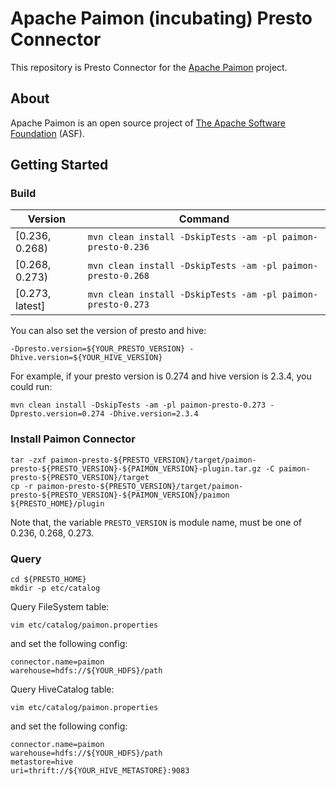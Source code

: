# Apache Paimon (incubating) Presto Connector

This repository is Presto Connector for the [Apache Paimon](https://paimon.apache.org/) project.

## About

Apache Paimon is an open source project of [The Apache Software Foundation](https://apache.org/) (ASF).

## Getting Started

### Build

| Version         | Command                                                     |
|-----------------|-------------------------------------------------------------|
| [0.236, 0.268)  | `mvn clean install -DskipTests -am -pl paimon-presto-0.236` |
| [0.268, 0.273)  | `mvn clean install -DskipTests -am -pl paimon-presto-0.268` |
| [0.273, latest] | `mvn clean install -DskipTests -am -pl paimon-presto-0.273` |

You can also set the version of presto and hive:

```
-Dpresto.version=${YOUR_PRESTO_VERSION} -Dhive.version=${YOUR_HIVE_VERSION}
```

For example, if your presto version is 0.274 and hive version is 2.3.4, you could run:

```
mvn clean install -DskipTests -am -pl paimon-presto-0.273 -Dpresto.version=0.274 -Dhive.version=2.3.4
```

### Install Paimon Connector

```
tar -zxf paimon-presto-${PRESTO_VERSION}/target/paimon-presto-${PRESTO_VERSION}-${PAIMON_VERSION}-plugin.tar.gz -C paimon-presto-${PRESTO_VERSION}/target
cp -r paimon-presto-${PRESTO_VERSION}/target/paimon-presto-${PRESTO_VERSION}-${PAIMON_VERSION}/paimon ${PRESTO_HOME}/plugin
```

Note that, the variable `PRESTO_VERSION` is module name, must be one of 0.236, 0.268, 0.273.

### Query

```
cd ${PRESTO_HOME}
mkdir -p etc/catalog
```

Query FileSystem table:

```
vim etc/catalog/paimon.properties
```

and set the following config:

```
connector.name=paimon
warehouse=hdfs://${YOUR_HDFS}/path
```

Query HiveCatalog table:

```
vim etc/catalog/paimon.properties
```

and set the following config:

```
connector.name=paimon
warehouse=hdfs://${YOUR_HDFS}/path
metastore=hive
uri=thrift://${YOUR_HIVE_METASTORE}:9083
```




